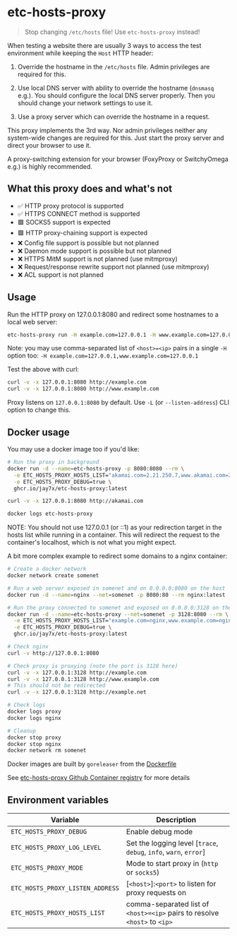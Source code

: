 # etc-hosts-proxy

> Stop changing `/etc/hosts` file! Use `etc-hosts-proxy` instead!

When testing a website there are usually 3 ways to access the test environment while keeping the `Host` HTTP header:

1. Override the hostname in the `/etc/hosts` file. Admin privileges are required for this.

2. Use local DNS server with ability to override the hostname (`dnsmasq` e.g.). You should configure the local DNS server properly. Then you should change your network settings to use it.

3. Use a proxy server which can override the hostname in a request.

This proxy implements the 3rd way. Nor admin privileges neither any system-wide changes are required for this. Just start the proxy server and direct your browser to use it.

A proxy-switching extension for your browser (FoxyProxy or SwitchyOmega e.g.) is highly recommended.

## What this proxy does and what's not

- :white_check_mark: HTTP proxy protocol is supported
- :white_check_mark: HTTPS CONNECT method is supported
- :green_square: SOCKS5 support is expected
- :green_square: HTTP proxy-chaining support is expected
- :x: Config file support is possible but not planned
- :x: Daemon mode support is possible but not planned
- :x: HTTPS MitM support is not planned (use mitmproxy)
- :x: Request/response rewrite support not planned (use mitmproxy)
- :x: ACL support is not planned

## Usage

Run the HTTP proxy on 127.0.0.1:8080 and redirect some hostnames to a local web server:

```bash
etc-hosts-proxy run -H example.com=127.0.0.1 -H www.example.com=127.0.0.1
```

Note: you may use comma-separated list of `<host>=<ip>` pairs in a single `-H` option too: `-H example.com=127.0.0.1,www.example.com=127.0.0.1`

Test the above with curl:

```bash
curl -v -x 127.0.0.1:8080 http://example.com
curl -v -x 127.0.0.1:8080 http://www.example.com
```

Proxy listens on `127.0.0.1:8080` by default. Use `-L` (or `--listen-address`) CLI option to change this.

## Docker usage

You may use a docker image too if you'd like:

```bash
# Run the proxy in background
docker run -d --name=etc-hosts-proxy -p 8080:8080 --rm \
  -e ETC_HOSTS_PROXY_HOSTS_LIST="akamai.com=2.21.250.7,www.akamai.com=2.21.250.7" \
  -e ETC_HOSTS_PROXY_DEBUG=true \
  ghcr.io/jay7x/etc-hosts-proxy:latest

curl -v -x 127.0.0.1:8080 http://akamai.com

docker logs etc-hosts-proxy
```

NOTE: You should not use 127.0.0.1 (or ::1) as your redirection target in the hosts list while running in a container. This will redirect the request to the container's localhost, which is not what you might expect.

A bit more complex example to redirect some domains to a nginx container:

```bash
# Create a docker network
docker network create somenet

# Run a web server exposed in somenet and on 0.0.0.0:8080 on the host
docker run -d --name=nginx --net=somenet -p 8080:80 --rm nginx:latest

# Run the proxy connected to somenet and exposed on 0.0.0.0:3128 on the host
docker run -d --name=etc-hosts-proxy --net=somenet -p 3128:8080 --rm \
  -e ETC_HOSTS_PROXY_HOSTS_LIST="example.com=nginx,www.example.com=nginx" \
  -e ETC_HOSTS_PROXY_DEBUG=true \
  ghcr.io/jay7x/etc-hosts-proxy:latest

# Check nginx
curl -v http://127.0.0.1:8080

# Check proxy is proxying (note the port is 3128 here)
curl -v -x 127.0.0.1:3128 http://example.com
curl -v -x 127.0.0.1:3128 http://www.example.com
# This should not be redirected
curl -v -x 127.0.0.1:3128 http://example.net

# Check logs
docker logs proxy
docker logs nginx

# Cleanup
docker stop proxy
docker stop nginx
docker network rm somenet
```

Docker images are built by `goreleaser` from the [Dockerfile](https://github.com/jay7x/etc-hosts-proxy/blob/main/.dockerfile)

See [etc-hosts-proxy Github Container registry](https://github.com/jay7x/etc-hosts-proxy/pkgs/container/etc-hosts-proxy) for more details

## Environment variables

| Variable | Description |
| - | - |
| `ETC_HOSTS_PROXY_DEBUG` | Enable debug mode |
| `ETC_HOSTS_PROXY_LOG_LEVEL` | Set the logging level [`trace`, `debug`, `info`, `warn`, `error`] |
| `ETC_HOSTS_PROXY_MODE` | Mode to start proxy in (`http` or `socks5`) |
| `ETC_HOSTS_PROXY_LISTEN_ADDRESS` | [`<host>`]:`<port>` to listen for proxy requests on |
| `ETC_HOSTS_PROXY_HOSTS_LIST` | comma-separated list of `<host>=<ip>` pairs to resolve `<host>` to `<ip>` |
